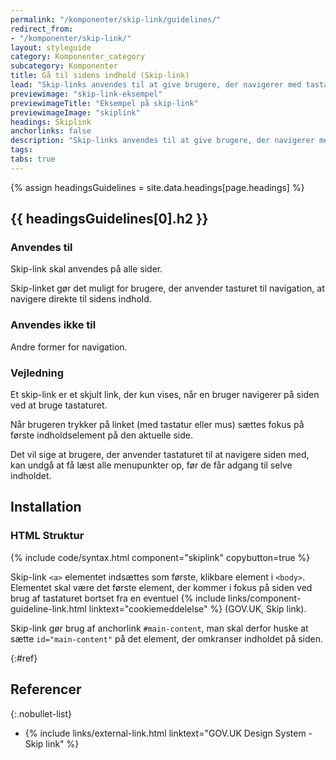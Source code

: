 ```yaml
---
permalink: "/komponenter/skip-link/guidelines/"
redirect_from:
- "/komponenter/skip-link/"
layout: styleguide
category: Komponenter_category
subcategory: Komponenter
title: Gå til sidens indhold (Skip-link)
lead: "Skip-links anvendes til at give brugere, der navigerer med tastatur, en bedre oplevelse. Brugerens første tryk på tab-tasten vil få et skjult link til at komme frem, der lader brugeren skippe menuen og gå direkte til sidens indhold."
previewimage: "skip-link-eksempel"
previewimageTitle: "Eksempel på skip-link"
previewimageImage: "skiplink"
headings: Skiplink
anchorlinks: false
description: "Skip-links anvendes til at give brugere, der navigerer med tastatur, en bedre oplevelse."
tags: 
tabs: true
---
```


{% assign headingsGuidelines = site.data.headings[page.headings] %}

[---- Sådan bruges komponenten -------------------------------------]: # 
<h2 id="{{ headingsGuidelines[0].id }}">{{ headingsGuidelines[0].h2 }}</h2>

### Anvendes til

Skip-link skal anvendes på alle sider.

Skip-linket gør det muligt for brugere, der anvender tasturet til navigation, at navigere direkte til sidens indhold.

### Anvendes ikke til

Andre former for navigation.

### Vejledning

Et skip-link er et skjult link, der kun vises, når en bruger navigerer på siden ved at bruge tastaturet.

Når brugeren trykker på linket (med tastatur eller mus) sættes fokus på første indholdselement på den aktuelle side.

Det vil sige at brugere, der anvender tastaturet til at navigere siden med, kan undgå at få læst alle menupunkter op, før de får adgang til selve indholdet.

<!--split-->

## Installation

### HTML Struktur

{% include code/syntax.html component="skiplink" copybutton=true %}

Skip-link `<a>` elementet indsættes som første, klikbare element i `<body>`. Elementet skal være det første element, der kommer i fokus på siden ved brug af tastaturet bortset fra en eventuel {% include links/component-guideline-link.html linktext="cookiemeddelelse" %} (GOV.UK, Skip link).

Skip-link gør brug af anchorlink `#main-content`, man skal derfor huske at sætte `id="main-content"` på det element, der omkranser indholdet på siden.

{:#ref}
## Referencer

{:.nobullet-list}
- {% include links/external-link.html linktext="GOV.UK Design System - Skip link" %}

<!--split-->

<script>
    document.addEventListener("DOMContentLoaded", function() {
        document.getElementById("skiplink-code-section").classList.add('d-none');
        document.title = 'Gå til sidens indhold (Skip-link) | Retningslinjer | Det Fælles Designsystem';
        let tabs = document.querySelectorAll('.tab-button');
        tabs[0].addEventListener("click", function(e) {
            e.preventDefault();
            document.getElementById("skiplink-guidelines-section").classList.remove('d-none');
            document.getElementById("skiplink-code-section").classList.add('d-none');
            tabs[1].removeAttribute('aria-current');
            tabs[0].setAttribute('aria-current', 'page');
            document.querySelector('.component-preview-skip-link-eksempel').classList.remove('d-none');
            history.replaceState(null, null, window.location.origin + '/komponenter/skip-link/guidelines/');
            document.title = 'Gå til sidens indhold (Skip-link) | Retningslinjer | Det Fælles Designsystem';
        });
        tabs[1].addEventListener("click", function(e) {
            e.preventDefault();
            document.getElementById("skiplink-guidelines-section").classList.add('d-none');
            document.getElementById("skiplink-code-section").classList.remove('d-none');
            tabs[0].removeAttribute('aria-current');
            tabs[1].setAttribute('aria-current', 'page');
            document.querySelector('.component-preview-skip-link-eksempel').classList.add('d-none');
            history.replaceState(null, null, window.location.origin + '/komponenter/skip-link/implementering/');
            document.title = 'Gå til sidens indhold (Skip-link) | Kode | Det Fælles Designsystem';
        });
        tabs[0].addEventListener("keydown", function(e) {
            let key = e.key;
            if (key === 'Enter' || key === ' ') {
                e.preventDefault();
                document.getElementById("skiplink-guidelines-section").classList.remove('d-none');
                document.getElementById("skiplink-code-section").classList.add('d-none');
                tabs[1].removeAttribute('aria-current');
                tabs[0].setAttribute('aria-current', 'page');
                document.querySelector('.component-preview-skip-link-eksempel').classList.remove('d-none');
                history.replaceState(null, null, window.location.origin + '/komponenter/skip-link/guidelines/');
                document.title = 'Gå til sidens indhold (Skip-link) | Retningslinjer | Det Fælles Designsystem';
            }
        });
        tabs[1].addEventListener("keydown", function(e) {
            let key = e.key;
            if (key === 'Enter' || key === ' ') {
                e.preventDefault();
                document.getElementById("skiplink-guidelines-section").classList.add('d-none');
                document.getElementById("skiplink-code-section").classList.remove('d-none');
                tabs[0].removeAttribute('aria-current');
                tabs[1].setAttribute('aria-current', 'page');
                document.querySelector('.component-preview-skip-link-eksempel').classList.add('d-none');
                history.replaceState(null, null, window.location.origin + '/komponenter/skip-link/implementering/');
                document.title = 'Gå til sidens indhold (Skip-link) | Kode | Det Fælles Designsystem';
            }
        });
    });
</script>